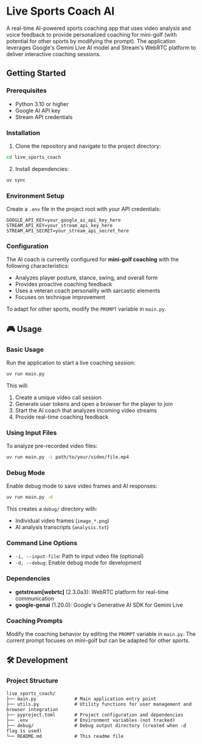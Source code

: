 # Live Sports Coach AI

A real-time AI-powered sports coaching app that uses video analysis and voice feedback to provide personalized coaching for mini-golf (with potential for other sports by modifying the prompt). The application leverages Google's Gemini Live AI model and Stream's WebRTC platform to deliver interactive coaching sessions.

## Getting Started

### Prerequisites

- Python 3.10 or higher
- Google AI API key
- Stream API credentials

### Installation

1. Clone the repository and navigate to the project directory:
```bash
cd live_sports_coach
```

2. Install dependencies:
```bash
uv sync
```

### Environment Setup

Create a `.env` file in the project root with your API credentials:

```env
GOOGLE_API_KEY=your_google_ai_api_key_here
STREAM_API_KEY=your_stream_api_key_here
STREAM_API_SECRET=your_stream_api_secret_here
```

### Configuration

The AI coach is currently configured for **mini-golf coaching** with the following characteristics:
- Analyzes player posture, stance, swing, and overall form
- Provides proactive coaching feedback
- Uses a veteran coach personality with sarcastic elements
- Focuses on technique improvement

To adapt for other sports, modify the `PROMPT` variable in `main.py`.

## 🎮 Usage

### Basic Usage

Run the application to start a live coaching session:

```bash
uv run main.py
```

This will:
1. Create a unique video call session
2. Generate user tokens and open a browser for the player to join
3. Start the AI coach that analyzes incoming video streams
4. Provide real-time coaching feedback

### Using Input Files

To analyze pre-recorded video files:

```bash
uv run main.py -i path/to/your/video/file.mp4
```

### Debug Mode

Enable debug mode to save video frames and AI responses:

```bash
uv run main.py -d
```

This creates a `debug/` directory with:
- Individual video frames (`image_*.png`)
- AI analysis transcripts (`analysis.txt`)

### Command Line Options

- `-i, --input-file`: Path to input video file (optional)
- `-d, --debug`: Enable debug mode for development

### Dependencies

- **getstream[webrtc]** (2.3.0a3): WebRTC platform for real-time communication
- **google-genai** (1.20.0): Google's Generative AI SDK for Gemini Live

### Coaching Prompts

Modify the coaching behavior by editing the `PROMPT` variable in `main.py`. The current prompt focuses on mini-golf but can be adapted for other sports.

## 🛠️ Development

### Project Structure

```
live_sports_coach/
├── main.py              # Main application entry point
├── utils.py             # Utility functions for user management and browser integration
├── pyproject.toml       # Project configuration and dependencies
├── .env                 # Environment variables (not tracked)
├── debug/               # Debug output directory (created when -d flag is used)
└── README.md            # This readme file
```

